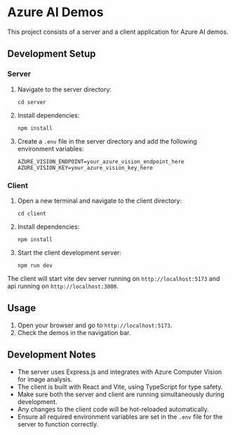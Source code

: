 # Azure AI Demos

This project consists of a server and a client application for Azure AI demos.

## Development Setup

### Server

1. Navigate to the server directory:

   ```
   cd server
   ```

2. Install dependencies:

   ```
   npm install
   ```

3. Create a `.env` file in the server directory and add the following environment variables:
   ```
   AZURE_VISION_ENDPOINT=your_azure_vision_endpoint_here
   AZURE_VISION_KEY=your_azure_vision_key_here
   ```

### Client

1. Open a new terminal and navigate to the client directory:

   ```
   cd client
   ```

2. Install dependencies:

   ```
   npm install
   ```

3. Start the client development server:
   ```
   npm run dev
   ```

The client will start vite dev server running on `http://localhost:5173` and api running on `http://localhost:3000`.

## Usage

1. Open your browser and go to `http://localhost:5173`.
2. Check the demos in the navigation bar.

## Development Notes

- The server uses Express.js and integrates with Azure Computer Vision for image analysis.
- The client is built with React and Vite, using TypeScript for type safety.
- Make sure both the server and client are running simultaneously during development.
- Any changes to the client code will be hot-reloaded automatically.
- Ensure all required environment variables are set in the `.env` file for the server to function correctly.
